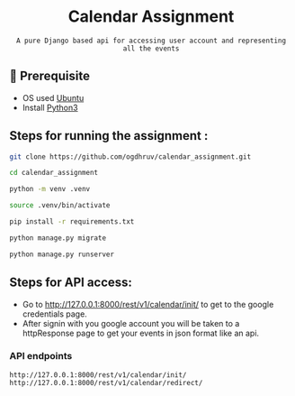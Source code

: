 <div align="center">

# Calendar Assignment

    A pure Django based api for accessing user account and representing all the events

</div>

## 📖 Prerequisite
- OS used [Ubuntu](https://ubuntu.com/download/desktop)
- Install [Python3](https://www.python.org/)

<h2> Steps for running the assignment :</h2>


```sh
git clone https://github.com/ogdhruv/calendar_assignment.git
```
```sh
cd calendar_assignment
```
```sh
python -m venv .venv
```
```sh
source .venv/bin/activate
```
```sh
pip install -r requirements.txt
```
```sh
python manage.py migrate
```
```sh
python manage.py runserver
```

<h2> Steps for API access: </h2>

* Go to http://127.0.0.1:8000/rest/v1/calendar/init/ to get to the google credentials page.
* After signin with you google account you will be taken to a httpResponse page to get your events in json format like an api.


<h3> API endpoints </h3>

```
http://127.0.0.1:8000/rest/v1/calendar/init/
http://127.0.0.1:8000/rest/v1/calendar/redirect/
```

